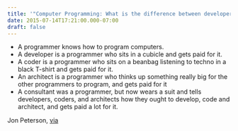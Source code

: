 ```yaml
---
title: '"Computer Programming: What is the difference between developer, engineer, programmer, coder, architect, and consultant?"'
date: 2015-07-14T17:21:00.000-07:00
draft: false
---
```


  

*   A programmer knows how to program computers.
*   A developer is a programmer who sits in a cubicle and gets paid for it.
*   A coder is a programmer who sits on a beanbag listening to techno in a black T-shirt and gets paid for it.
*   An architect is a programmer who thinks up something really big for the other programmers to program, and gets paid for it
*   A consultant was a programmer, but now wears a suit and tells developers, coders, and architects how they ought to develop, code and architect, and gets paid a lot for it.

Jon Peterson, [via](https://www.quora.com/Computer-Programming/What-is-the-difference-between-developer-engineer-programmer-coder-architect-and-consultant)